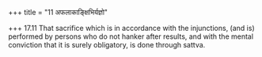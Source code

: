 +++
title = "11 अफलाकाङ्क्षिभिर्यज्ञो"

+++
17.11 That sacrifice which is in accordance with the injunctions, (and
is) performed by persons who do not hanker after results, and with the
mental conviction that it is surely obligatory, is done through sattva.
